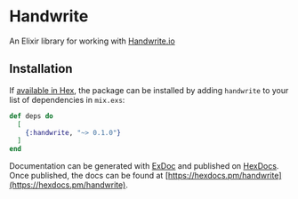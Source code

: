 # Handwrite

An Elixir library for working with [Handwrite.io](https://documentation.handwrite.io/)

## Installation

If [available in Hex](https://hex.pm/docs/publish), the package can be installed
by adding `handwrite` to your list of dependencies in `mix.exs`:

```elixir
def deps do
  [
    {:handwrite, "~> 0.1.0"}
  ]
end
```

Documentation can be generated with [ExDoc](https://github.com/elixir-lang/ex_doc)
and published on [HexDocs](https://hexdocs.pm). Once published, the docs can
be found at [https://hexdocs.pm/handwrite](https://hexdocs.pm/handwrite).

